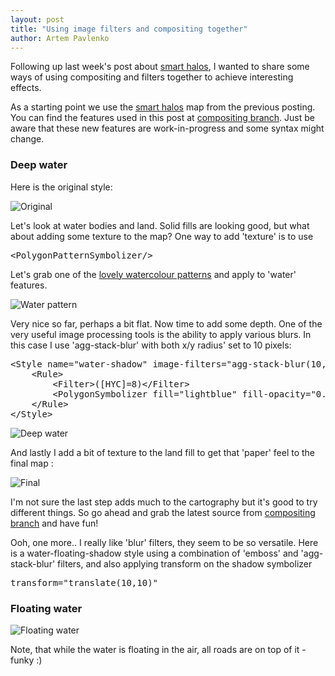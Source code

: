 ```yaml
---
layout: post
title: "Using image filters and compositing together"
author: Artem Pavlenko
---
```


Following up last week's post about  [smart halos](http://mapnik.org/news/2012/04/20/smart-halos/), I wanted to share some ways of using compositing and filters together to achieve interesting effects.

As a starting point we use the [smart halos](http://mapnik.org/news/2012/04/20/smart-halos/) map from the previous posting. You can find the features used in this post at [compositing branch](https://github.com/mapnik/mapnik/tree/compositing). Just be aware that these new features are work-in-progress and some syntax might change.

### Deep water

Here is the original style:

![Original](http://farm8.staticflickr.com/7097/7115591757_4694130077.jpg)

Let's look at water bodies and land. Solid fills are looking good, but what about adding some texture to the map? One way to add 'texture' is to use <pre>&lt;PolygonPatternSymbolizer/&gt;</pre>

Let's grab one of the [lovely watercolour patterns](http://content.stamen.com/watercolor_textures) and apply to 'water' features.

![Water pattern](http://farm9.staticflickr.com/8014/7115591987_19bb33e3e7.jpg)

Very nice so far, perhaps a bit flat. Now time to add some depth. One of the very useful image processing tools is the ability to apply various blurs. In this case I use 'agg-stack-blur' with both x/y radius' set to 10 pixels:

<pre>
&lt;Style name="water-shadow" image-filters="agg-stack-blur(10,10)" comp-op="dst-over"&gt;
	&lt;Rule&gt;
		&lt;Filter&gt;([HYC]=8)&lt;/Filter&gt;
		&lt;PolygonSymbolizer fill="lightblue" fill-opacity="0.4" smooth="0.7" transform="translate(0,0)" /&gt;
	&lt;/Rule&gt;
&lt;/Style&gt;
</pre>

![Deep water](http://farm9.staticflickr.com/8005/7115592183_a8e1f39488.jpg)


And lastly I add a bit of texture to the land fill to get that 'paper' feel to the final map :

![Final](http://farm8.staticflickr.com/7199/7115592503_8318044641.jpg)

I'm not sure the last step adds much to the cartography but it's good to try different things. So go ahead and grab the latest source from [compositing branch](https://github.com/mapnik/mapnik/tree/compositing) and have fun!

Ooh, one more.. I really like 'blur' filters, they seem to be so versatile. Here is a water-floating-shadow style using a combination of 'emboss' and 'agg-stack-blur' filters, and also applying transform on the shadow symbolizer 
<pre>transform="translate(10,10)"</pre>

### Floating water 

![Floating water](http://farm8.staticflickr.com/7060/6969593532_d6716f0234.jpg)

Note, that while the water is floating in the air, all roads are on top of it - funky :)








